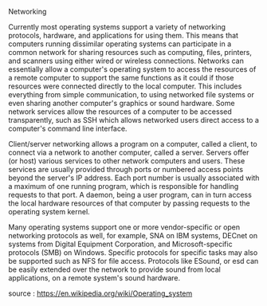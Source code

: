 Networking

Currently most operating systems support a variety of networking protocols, hardware, and applications for using them. This means that computers running dissimilar operating systems can participate in a common network for sharing resources such as computing, files, printers, and scanners using either wired or wireless connections. Networks can essentially allow a computer's operating system to access the resources of a remote computer to support the same functions as it could if those resources were connected directly to the local computer. This includes everything from simple communication, to using networked file systems or even sharing another computer's graphics or sound hardware. Some network services allow the resources of a computer to be accessed transparently, such as SSH which allows networked users direct access to a computer's command line interface.

Client/server networking allows a program on a computer, called a client, to connect via a network to another computer, called a server. Servers offer (or host) various services to other network computers and users. These services are usually provided through ports or numbered access points beyond the server's IP address. Each port number is usually associated with a maximum of one running program, which is responsible for handling requests to that port. A daemon, being a user program, can in turn access the local hardware resources of that computer by passing requests to the operating system kernel.

Many operating systems support one or more vendor-specific or open networking protocols as well, for example, SNA on IBM systems, DECnet on systems from Digital Equipment Corporation, and Microsoft-specific protocols (SMB) on Windows. Specific protocols for specific tasks may also be supported such as NFS for file access. Protocols like ESound, or esd can be easily extended over the network to provide sound from local applications, on a remote system's sound hardware. 

source : https://en.wikipedia.org/wiki/Operating_system
